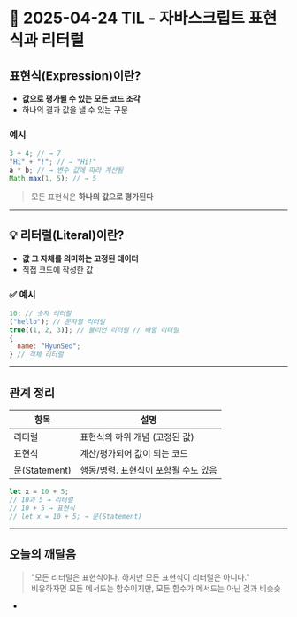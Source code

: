 # 📅 2025-04-24 TIL - 자바스크립트 표현식과 리터럴

## 표현식(Expression)이란?

- **값으로 평가될 수 있는 모든 코드 조각**
- 하나의 결과 값을 낼 수 있는 구문

### 예시

```js
3 + 4; // → 7
"Hi" + "!"; // → "Hi!"
a * b; // → 변수 값에 따라 계산됨
Math.max(1, 5); // → 5
```

> 모든 표현식은 **하나의 값으로 평가된다**

---

## 💡 리터럴(Literal)이란?

- **값 그 자체를 의미하는 고정된 데이터**
- 직접 코드에 작성한 값

### ✅ 예시

```js
10; // 숫자 리터럴
("hello"); // 문자열 리터럴
true[(1, 2, 3)]; // 불리언 리터럴 // 배열 리터럴
{
  name: "HyunSeo";
} // 객체 리터럴
```

---

## 관계 정리

| 항목          | 설명                                 |
| ------------- | ------------------------------------ |
| 리터럴        | 표현식의 하위 개념 (고정된 값)       |
| 표현식        | 계산/평가되어 값이 되는 코드         |
| 문(Statement) | 행동/명령. 표현식이 포함될 수도 있음 |

```js
let x = 10 + 5;
// 10과 5 → 리터럴
// 10 + 5 → 표현식
// let x = 10 + 5; → 문(Statement)
```

---

## 오늘의 깨달음

> "모든 리터럴은 표현식이다. 하지만 모든 표현식이 리터럴은 아니다."  
> 비유하자면 모든 메서드는 함수이지만, 모든 함수가 메서드는 아닌 것과 비슷슷

-
